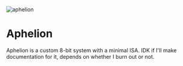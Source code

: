​

![aphelion](aphelion.png)
# Aphelion

Aphelion is a custom 8-bit system with a minimal ISA. IDK if I'll make documentation for it, depends on whether I burn out or not.
